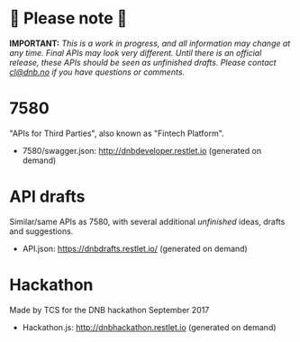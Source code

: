 # 🥁 Please note 🥁

**IMPORTANT:** _This is a work in progress, and all information may change at any time. Final APIs may look very different. Until there is an official release, these APIs should be seen as unfinished drafts. Please contact cl@dnb.no if you have questions or comments._

# 7580

"APIs for Third Parties", also known as "Fintech Platform".

* 7580/swagger.json: http://dnbdeveloper.restlet.io (generated on demand)

# API drafts

Similar/same APIs as 7580, with several additional _unfinished_ ideas, drafts and suggestions.

* API.json: https://dnbdrafts.restlet.io/ (generated on demand)

# Hackathon
Made by TCS for the DNB hackathon September 2017

* Hackathon.js: http://dnbhackathon.restlet.io (generated on demand)




